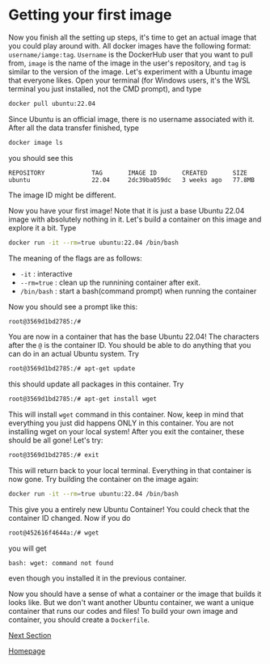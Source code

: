 
# Getting your first image

Now you finish all the setting up steps, it's time to get an actual image that you could play around with. All docker images have the following format: `username/iamge:tag`. `Username` is the DockerHub user that you want to pull from, `image` is the name of the image in the user's repository, and `tag` is similar to the version of the image. Let's experiment with a Ubuntu image that everyone likes. Open your terminal (for Windows users, it's the WSL terminal you just installed, not the CMD prompt), and type
```sh
docker pull ubuntu:22.04
```

Since Ubuntu is an official image, there is no username associated with it. After all the data transfer finished, type
```sh
docker image ls
```

you should see this
```
REPOSITORY             TAG       IMAGE ID       CREATED       SIZE
ubuntu                 22.04     2dc39ba059dc   3 weeks ago   77.8MB
```

The image ID might be different.

Now you have your first image! Note that it is just a base Ubuntu 22.04 image with absolutely nothing in it. Let's build a container on this image and explore it a bit. Type
```sh
docker run -it --rm=true ubuntu:22.04 /bin/bash
```

The meaning of the flags are as follows:
- `-it` : interactive
- `--rm=true` : clean up the runnining container after exit.
- `/bin/bash` : start a bash(command prompt) when running the container

Now you should see a prompt like this:
```sh
root@3569d1bd2785:/#
```

You are now in a container that has the base Ubuntu 22.04! The characters after the `@` is the container ID. You should be able to do anything that you can do in an actual Ubuntu system. Try
```sh
root@3569d1bd2785:/# apt-get update
```

this should update all packages in this container. Try
```sh
root@3569d1bd2785:/# apt-get install wget
```

This will install `wget` command in this container. Now, keep in mind that everything you just did happens ONLY in this container. You are not installing wget on your local system! After you exit the container, these should be all gone! Let's try:
```sh
root@3569d1bd2785:/# exit
```

This will return back to your local terminal. Everything in that container is now gone. Try building the container on the image again:
```sh
docker run -it --rm=true ubuntu:22.04 /bin/bash
```

This give you a entirely new Ubuntu Container! You could check that the container ID changed. Now if you do
```sh
root@452616f4644a:/# wget
```

you will get
```
bash: wget: command not found
```

even though you installed it in the previous container.

Now you should have a sense of what a container or the image that builds it looks like. But we don't want another Ubuntu container, we want a unique container that runs our codes and files! To build your own image and container, you should create a `Dockerfile`.

[Next Section](dockerfile.md)

[Homepage](index.md)


[//]: # (These are reference links used in the body of this note and get stripped out when the markdown processor does its job. There is no need to format nicely because it shouldn't be seen. Thanks SO - http://stackoverflow.com/questions/4823468/store-comments-in-markdown-syntax)
   [CHTC]: <https://chtc.cs.wisc.edu/>
   [DockerHub website]: <https://hub.docker.com/>
   [Windows link]: <https://docs.docker.com/desktop/install/windows-install/>
   [Mac link]: <https://docs.docker.com/desktop/install/mac-install/>
   [Linux link]: <https://docs.docker.com/desktop/install/linux-install/>
   [Engine link]: <https://docs.docker.com/engine/install/centos/>
   [Dockerfile reference]: <https://docs.docker.com/engine/reference/builder/>
